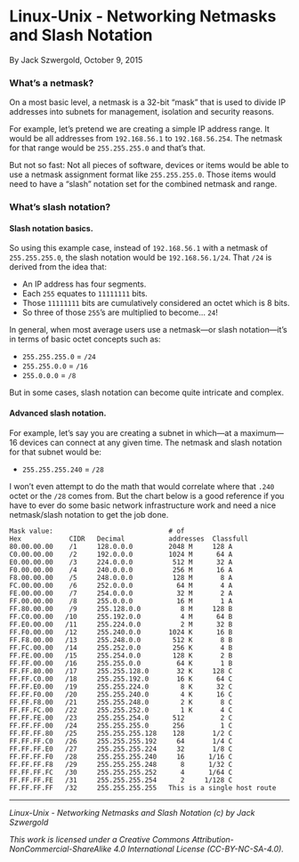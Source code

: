 # Linux-Unix - Networking Netmasks and Slash Notation

By Jack Szwergold, October 9, 2015

### What’s a netmask?

On a most basic level, a netmask is a 32-bit “mask” that is used to divide IP addresses into subnets for management, isolation and security reasons.

For example, let’s pretend we are creating a simple IP address range. It would be all addresses from `192.168.56.1` to `192.168.56.254`. The netmask for that range would be `255.255.255.0` and that’s that.

But not so fast: Not all pieces of software, devices or items would be able to use a netmask assignment format like `255.255.255.0`. Those items would need to have a “slash” notation set for the combined netmask and range.

### What’s slash notation?

#### Slash notation basics.

So using this example case, instead of `192.168.56.1` with a netmask of `255.255.255.0`, the slash notation would be `192.168.56.1/24`. That `/24` is derived from the idea that:

- An IP address has four segments.
- Each `255` equates to `11111111` bits.
- Those `11111111` bits are cumulatively considered an octet which is 8 bits.
- So three of those `255`’s are multiplied to become… `24`!

In general, when most average users use a netmask—or slash notation—it’s in terms of basic octet concepts such as:

- `255.255.255.0` = `/24`
- `255.255.0.0` = `/16`
- `255.0.0.0` = `/8`

But in some cases, slash notation can become quite intricate and complex.

#### Advanced slash notation.

For example, let’s say you are creating a subnet in which—at a maximum—16 devices can connect at any given time. The netmask and slash notation for that subnet would be:

- `255.255.255.240` = `/28`

I won’t even attempt to do the math that would correlate where that `.240` octet or the `/28` comes from. But the chart below is a good reference if you have to ever do some basic network infrastructure work and need a nice netmask/slash notation to get the job done.

	Mask value:                             # of
	Hex            CIDR   Decimal           addresses  Classfull
	80.00.00.00    /1     128.0.0.0         2048 M     128 A
	C0.00.00.00    /2     192.0.0.0         1024 M      64 A
	E0.00.00.00    /3     224.0.0.0          512 M      32 A
	F0.00.00.00    /4     240.0.0.0          256 M      16 A
	F8.00.00.00    /5     248.0.0.0          128 M       8 A
	FC.00.00.00    /6     252.0.0.0           64 M       4 A
	FE.00.00.00    /7     254.0.0.0           32 M       2 A
	FF.00.00.00    /8     255.0.0.0           16 M       1 A
	FF.80.00.00    /9     255.128.0.0          8 M     128 B
	FF.C0.00.00   /10     255.192.0.0          4 M      64 B
	FF.E0.00.00   /11     255.224.0.0          2 M      32 B
	FF.F0.00.00   /12     255.240.0.0       1024 K      16 B
	FF.F8.00.00   /13     255.248.0.0        512 K       8 B
	FF.FC.00.00   /14     255.252.0.0        256 K       4 B
	FF.FE.00.00   /15     255.254.0.0        128 K       2 B
	FF.FF.00.00   /16     255.255.0.0         64 K       1 B
	FF.FF.80.00   /17     255.255.128.0       32 K     128 C
	FF.FF.C0.00   /18     255.255.192.0       16 K      64 C
	FF.FF.E0.00   /19     255.255.224.0        8 K      32 C
	FF.FF.F0.00   /20     255.255.240.0        4 K      16 C
	FF.FF.F8.00   /21     255.255.248.0        2 K       8 C
	FF.FF.FC.00   /22     255.255.252.0        1 K       4 C
	FF.FF.FE.00   /23     255.255.254.0      512         2 C
	FF.FF.FF.00   /24     255.255.255.0      256         1 C
	FF.FF.FF.80   /25     255.255.255.128    128       1/2 C
	FF.FF.FF.C0   /26     255.255.255.192     64       1/4 C
	FF.FF.FF.E0   /27     255.255.255.224     32       1/8 C
	FF.FF.FF.F0   /28     255.255.255.240     16      1/16 C
	FF.FF.FF.F8   /29     255.255.255.248      8      1/32 C
	FF.FF.FF.FC   /30     255.255.255.252      4      1/64 C
	FF.FF.FF.FE   /31     255.255.255.254      2     1/128 C
	FF.FF.FF.FF   /32     255.255.255.255   This is a single host route

***

*Linux-Unix - Networking Netmasks and Slash Notation (c) by Jack Szwergold*

*This work is licensed under a Creative Commons Attribution-NonCommercial-ShareAlike 4.0 International License (CC-BY-NC-SA-4.0).*